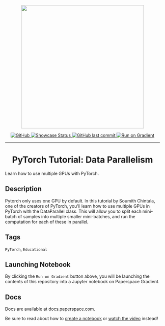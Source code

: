 <p align="center">
    <br>
    <img src="https://s3.amazonaws.com/ps.public.resources/ml-showcase/ml-showcase-header.png" width="400"/>
    <br>
<p>
<p align="center">
    <a href="https://github.com/gradient-ai/PyTorch-Tutorial-Data-Parallelism/blob/main/LICENSE">
        <img alt="GitHub" src="https://img.shields.io/github/license/gradient-ai/PyTorch-Tutorial-Data-Parallelism.svg?color=blue">
    </a>
    <a href="https://ml-showcase.paperspace.com/projects/pytorch-tutorial-data-parallelism">
        <img alt="Showcase Status" src="https://img.shields.io/website/http/ml-showcase.paperspace.com/projects/pytorch-tutorial-data-parallelism.svg?down_color=red&down_message=offline&up_message=online">
    </a>
    <a href="https://github.com/gradient-ai/PyTorch-Tutorial-Data-Parallelism">
        <img alt="GitHub last commit" src="https://img.shields.io/github/last-commit/gradient-ai/PyTorch-Tutorial-Data-Parallelism">
    </a>
    <a href="https://github.com/gradient-ai/PyTorch-Tutorial-Data-Parallelism/blob/main/data_parallel_tutorial.ipynb">
        <img src="https://assets.paperspace.io/img/gradient-badge.svg" alt="Run on Gradient"/>
    </a>
</p>
<hr />
<h1 align="center">
    PyTorch Tutorial: Data Parallelism
</h1>

Learn how to use multiple GPUs with PyTorch.

## Description

Pytorch only uses one GPU by default. In this tutorial by Soumith Chintala, one of the creators of PyTorch, you'll learn how to use multiple GPUs in PyTorch with the DataParallel class. This will allow you to split each mini-batch of samples into multiple smaller mini-batches, and run the computation for each of these in parallel.

## Tags
<code>PyTorch</code>, <code>Educational</code>

## Launching Notebook
By clicking the <code>Run on Gradient</code> button above, you will be launching the contents of this repository into a Jupyter notebook on Paperspace Gradient. 

## Docs
Docs are available at docs.paperspace.com. 

Be sure to read about how to <a href="https://docs.paperspace.com/gradient/notebooks/create-a-notebook">create a notebook</a> or <a href="https://youtu.be/i4pvLzvw2ME">watch the video</a> instead!
